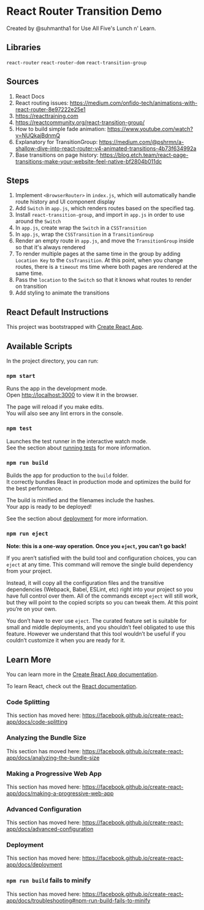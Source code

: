 # React Router Transition Demo
Created by @suhmantha1 for Use All Five's Lunch n' Learn.

## Libraries
`react-router`
`react-router-dom`
`react-transition-group`


## Sources
1. React Docs
2. React routing issues: https://medium.com/onfido-tech/animations-with-react-router-8e97222e25e1
3. https://reacttraining.com
4. https://reactcommunity.org/react-transition-group/
5. How to build simple fade animation: https://www.youtube.com/watch?v=NUQkajBdnmQ
6. Explanatory for TransitionGroup: https://medium.com/@pshrmn/a-shallow-dive-into-react-router-v4-animated-transitions-4b73f634992a
7. Base transitions on page history: https://blog.etch.team/react-page-transitions-make-your-website-feel-native-bf2804b011dc

## Steps
1. Implement `<BrowserRouter>` in `index.js`, which will automatically handle route history and UI component display
2. Add `Switch` in `app.js`, which renders routes based on the specified tag.
3. Install `react-transition-group`, and import in `app.js` in order to use around the `Switch`
4. In `app.js`, create wrap the `Switch` in a `CSSTransition`
5. In `app.js`, wrap the `CSSTransition` in a `TransitionGroup`
6. Render an empty route in `app.js`, and move the `TransitionGroup` inside so that it's always rendered
7. To render multiple pages at the same time in the group by adding `Location Key` to the `CssTransition`. At this point, when you change routes, there is a `timeout` ms time where both pages are rendered at the same time.
8. Pass the `location` to the `Switch` so that it knows what routes to render on transition
9. Add styling to animate the transitions

## React Default Instructions
This project was bootstrapped with [Create React App](https://github.com/facebook/create-react-app).

## Available Scripts

In the project directory, you can run:

### `npm start`

Runs the app in the development mode.<br>
Open [http://localhost:3000](http://localhost:3000) to view it in the browser.

The page will reload if you make edits.<br>
You will also see any lint errors in the console.

### `npm test`

Launches the test runner in the interactive watch mode.<br>
See the section about [running tests](https://facebook.github.io/create-react-app/docs/running-tests) for more information.

### `npm run build`

Builds the app for production to the `build` folder.<br>
It correctly bundles React in production mode and optimizes the build for the best performance.

The build is minified and the filenames include the hashes.<br>
Your app is ready to be deployed!

See the section about [deployment](https://facebook.github.io/create-react-app/docs/deployment) for more information.

### `npm run eject`

**Note: this is a one-way operation. Once you `eject`, you can’t go back!**

If you aren’t satisfied with the build tool and configuration choices, you can `eject` at any time. This command will remove the single build dependency from your project.

Instead, it will copy all the configuration files and the transitive dependencies (Webpack, Babel, ESLint, etc) right into your project so you have full control over them. All of the commands except `eject` will still work, but they will point to the copied scripts so you can tweak them. At this point you’re on your own.

You don’t have to ever use `eject`. The curated feature set is suitable for small and middle deployments, and you shouldn’t feel obligated to use this feature. However we understand that this tool wouldn’t be useful if you couldn’t customize it when you are ready for it.

## Learn More

You can learn more in the [Create React App documentation](https://facebook.github.io/create-react-app/docs/getting-started).

To learn React, check out the [React documentation](https://reactjs.org/).

### Code Splitting

This section has moved here: https://facebook.github.io/create-react-app/docs/code-splitting

### Analyzing the Bundle Size

This section has moved here: https://facebook.github.io/create-react-app/docs/analyzing-the-bundle-size

### Making a Progressive Web App

This section has moved here: https://facebook.github.io/create-react-app/docs/making-a-progressive-web-app

### Advanced Configuration

This section has moved here: https://facebook.github.io/create-react-app/docs/advanced-configuration

### Deployment

This section has moved here: https://facebook.github.io/create-react-app/docs/deployment

### `npm run build` fails to minify

This section has moved here: https://facebook.github.io/create-react-app/docs/troubleshooting#npm-run-build-fails-to-minify

